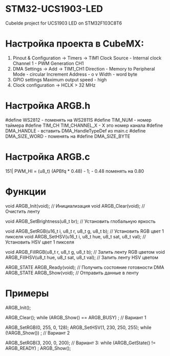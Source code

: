 # STM32-UCS1903-LED
CubeIde project for UCS1903 LED on STM32F103C8T6
# Настройка проекта в CubeMX:
1. Pinout & Configuration -> Timers -> TIM1
Clock Source - Internal clock
Channel 1 - PWM Generation CH1
2. DMA Settings -> Add -> TIM1_CH1
Direction - Memory to Peripheral
Mode - circular
Increment Address - o v
Width - word byte
3. GPIO settings
Maximum output speed - high
4. Clock configuration -> HCLK > 32 MHz
# Настройка ARGB.h
#define WS2812 - поменять на WS2811S
#define TIM_NUM - номер таймера
#define TIM_CH	   TIM_CHANNEL_X - X это номер канала
#define DMA_HANDLE - вставить DMA_HandleTypeDef из main.c
#define DMA_SIZE_WORD - поменять на #define DMA_SIZE_BYTE
# Настройка ARGB.c
151| PWM_HI = (u8_t) (APBfq * 0.48) - 1; - 0.48 поменять на 0.80
# Функции
void ARGB_Init(void);   // Инициализация
void ARGB_Clear(void);  // Очистить ленту

void ARGB_SetBrightness(u8_t br); // Установить глобальную яркость

void ARGB_SetRGB(u16_t i, u8_t r, u8_t g, u8_t b);  // Установить RGB цвет 1 пикселя
void ARGB_SetHSV(u16_t i, u8_t hue, u8_t sat, u8_t val); // Установить HSV цвет 1 пикселя

void ARGB_FillRGB(u8_t r, u8_t g, u8_t b); // Залить ленту RGB цветом
void ARGB_FillHSV(u8_t hue, u8_t sat, u8_t val); // Залить ленту HSV цветом

ARGB_STATE ARGB_Ready(void); // Получить состояние готовности DMA
ARGB_STATE ARGB_Show(void); // Отправить данные в ленту
# Примеры
ARGB_Init();
    
ARGB_Clear();
while (ARGB_Show() == ARGB_BUSY) ; // Вариант 1

ARGB_SetRGB(0, 255, 0, 128);
ARGB_SetHSV(1, 230, 250, 255);
while (!ARGB_Show()) ; // Вариант 2

ARGB_SetRGB(3, 200, 0, 200);
// Вариант 3:
while (ARGB_GetState() != ARGB_READY) ;
ARGB_Show();

